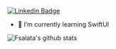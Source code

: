 [![Linkedin Badge](https://img.shields.io/badge/-LinkedIn-blue?style=flat-square&logo=Linkedin&logoColor=white&link=https://www.linkedin.com/in/fabiosalata/)](https://www.linkedin.com/in/fabiosalata/)

- 🌱 I’m currently learning SwiftUI

![Fsalata's github stats](https://github-readme-stats.vercel.app/api?username=fsalata&count_private=true&show_icons=true&theme=cobalt)
